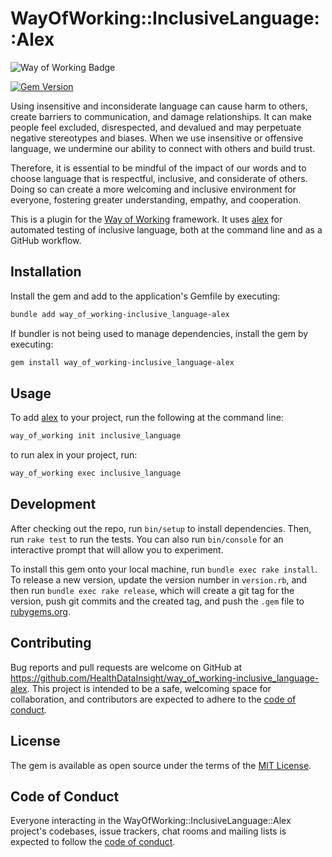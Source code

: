 # WayOfWorking::InclusiveLanguage::Alex

<!-- Way of Working: Main Badge Holder Start -->
![Way of Working Badge](https://img.shields.io/badge/Way_of_Working-v2.0.1-%238169e3?labelColor=black)
<!-- Way of Working: Additional Badge Holder Start -->
<!-- Way of Working: Badge Holder End -->

[![Gem Version](https://badge.fury.io/rb/way_of_working-inclusive_language-alex.svg)](https://badge.fury.io/rb/way_of_working-inclusive_language-alex)
<br />

Using insensitive and inconsiderate language can cause harm to others, create barriers to communication, and damage relationships. It can make people feel excluded, disrespected, and devalued and may perpetuate negative stereotypes and biases. When we use insensitive or offensive language, we undermine our ability to connect with others and build trust.

Therefore, it is essential to be mindful of the impact of our words and to choose language that is respectful, inclusive, and considerate of others. Doing so can create a more welcoming and inclusive environment for everyone, fostering greater understanding, empathy, and cooperation.

This is a plugin for the [Way of Working](https://github.com/HealthDataInsight/way_of_working) framework. It uses [alex](https://alexjs.com) for automated testing of inclusive language, both at the command line and as a GitHub workflow.

## Installation

Install the gem and add to the application's Gemfile by executing:

```bash
bundle add way_of_working-inclusive_language-alex
```

If bundler is not being used to manage dependencies, install the gem by executing:

```bash
gem install way_of_working-inclusive_language-alex
```

## Usage

To add [alex](https://alexjs.com) to your project, run the following at the command line:

```bash
way_of_working init inclusive_language
```

to run alex in your project, run:

```bash
way_of_working exec inclusive_language
```

## Development

After checking out the repo, run `bin/setup` to install dependencies. Then, run `rake test` to run the tests. You can also run `bin/console` for an interactive prompt that will allow you to experiment.

To install this gem onto your local machine, run `bundle exec rake install`. To release a new version, update the version number in `version.rb`, and then run `bundle exec rake release`, which will create a git tag for the version, push git commits and the created tag, and push the `.gem` file to [rubygems.org](https://rubygems.org).

## Contributing

Bug reports and pull requests are welcome on GitHub at <https://github.com/HealthDataInsight/way_of_working-inclusive_language-alex>. This project is intended to be a safe, welcoming space for collaboration, and contributors are expected to adhere to the [code of conduct](https://github.com/HealthDataInsight/way_of_working-inclusive_language-alex/blob/main/CODE_OF_CONDUCT.md).

## License

The gem is available as open source under the terms of the [MIT License](https://opensource.org/licenses/MIT).

## Code of Conduct

Everyone interacting in the WayOfWorking::InclusiveLanguage::Alex project's codebases, issue trackers, chat rooms and mailing lists is expected to follow the [code of conduct](https://github.com/HealthDataInsight/way_of_working-inclusive_language-alex/blob/main/CODE_OF_CONDUCT.md).
